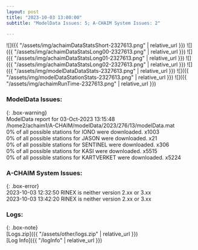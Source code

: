 ```yaml
---
layout: post
title: "2023-10-03 13:00:00"
subtitle: "ModelData Issues: 5; A-CHAIM System Issues: 2"

---
```


![]({{ "/assets/img/achaimDataStatsShort-2327613.png" | relative_url }})
![]({{ "/assets/img/achaimDataStatsLong00-2327613.png" | relative_url }})
![]({{ "/assets/img/achaimDataStatsLong01-2327613.png" | relative_url }})
![]({{ "/assets/img/achaimDataStatsLong02-2327613.png" | relative_url }})
![]({{ "/assets/img/modelDataDataStats-2327613.png" | relative_url }})
![]({{ "/assets/img/modelDataStationStats-2327613.png" | relative_url }})
![]({{ "/assets/img/achaimRunTime-2327613.png" | relative_url }})


### ModelData Issues:  
  
{: .box-warning}  
 ModelData report for 03-Oct-2023 13:15:48   
 /home2/achaim1/A-CHAIM/modelData/2023/276/13/modelData.mat   
 0% of all possible stations for IONO were downloaded. x1003   
 0% of all possible stations for JASON were downloaded. x21   
 0% of all possible stations for SENTINEL were downloaded. x306   
 0% of all possible stations for KASI were downloaded. x5515   
 0% of all possible stations for KARTVERKET were downloaded. x5224   
  
### A-CHAIM System Issues:  
  
{: .box-error}  
2023-10-03 12:32:50 RINEX is neither version 2.xx or 3.xx  
2023-10-03 13:42:20 RINEX is neither version 2.xx or 3.xx  

### Logs:  
  
{: .box-note}  
[Logs.zip]({{ "/assets/other/logs.zip" | relative_url }})  
[Log Info]({{ "/logInfo" | relative_url }})  

